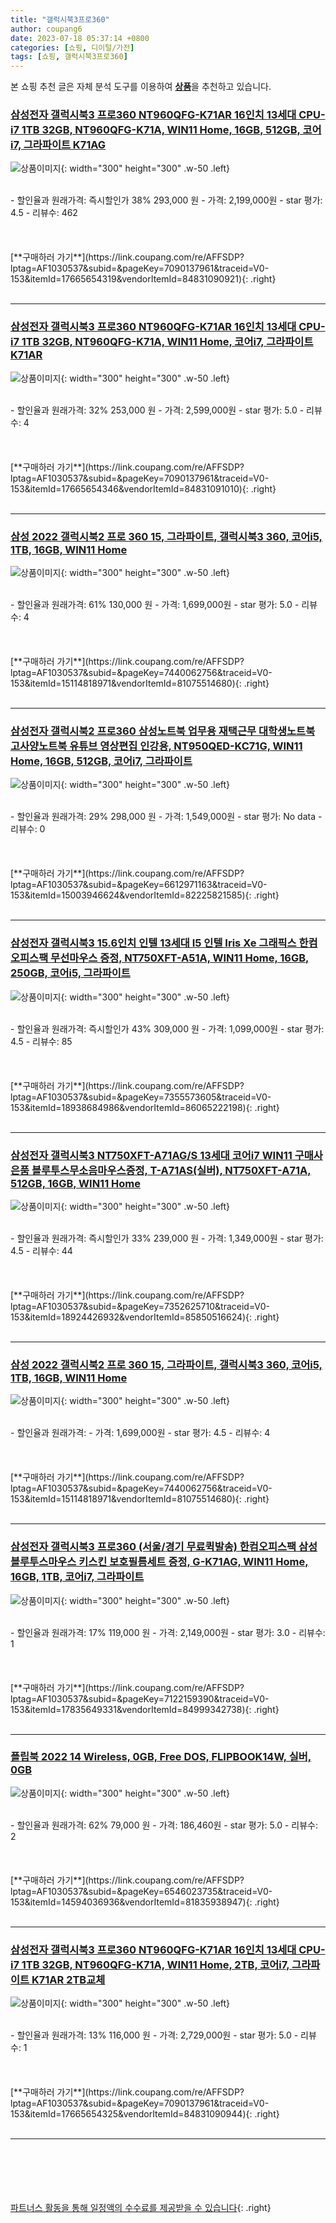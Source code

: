 ```yaml
---
title: "갤럭시북3프로360"
author: coupang6
date: 2023-07-18 05:37:14 +0800
categories: [쇼핑, 디이털/가전]
tags: [쇼핑, 갤럭시북3프로360]
---
```


본 쇼핑 추천 글은 자체 분석 도구를 이용하여 [**상품**](https://link.coupang.com/a/bao1ui)을 추천하고 있습니다.

### [삼성전자 갤럭시북3 프로360 NT960QFG-K71AR 16인치 13세대 CPU-i7 1TB 32GB, NT960QFG-K71A, WIN11 Home, 16GB, 512GB, 코어i7, 그라파이트 K71AG](https://link.coupang.com/re/AFFSDP?lptag=AF1030537&subid=&pageKey=7090137961&traceid=V0-153&itemId=17665654319&vendorItemId=84831090921)

![상품이미지](https://thumbnail7.coupangcdn.com/thumbnails/remote/230x230ex/image/vendor_inventory/5174/367311c776f5eccb84b368c3beecacaf5083c1d8f165ecb41d87da81d599.jpg){: width="300" height="300" .w-50 .left}


<br>
- 할인율과 원래가격: 즉시할인가 38%  293,000   원
- 가격: 2,199,000원
- star 평가: 4.5
- 리뷰수: 462
<br>
<br>
<br>
<br>
[**구매하러 가기**](https://link.coupang.com/re/AFFSDP?lptag=AF1030537&subid=&pageKey=7090137961&traceid=V0-153&itemId=17665654319&vendorItemId=84831090921){: .right}
<br>
<br>

---

### [삼성전자 갤럭시북3 프로360 NT960QFG-K71AR 16인치 13세대 CPU-i7 1TB 32GB, NT960QFG-K71A, WIN11 Home, 코어i7, 그라파이트 K71AR](https://link.coupang.com/re/AFFSDP?lptag=AF1030537&subid=&pageKey=7090137961&traceid=V0-153&itemId=17665654346&vendorItemId=84831091010)

![상품이미지](https://thumbnail8.coupangcdn.com/thumbnails/remote/230x230ex/image/vendor_inventory/c83e/39447f7546ce69caae73862fa1836d624958a8805bee5eb70b1eeccd2823.jpg){: width="300" height="300" .w-50 .left}


<br>
- 할인율과 원래가격: 32%  253,000   원
- 가격: 2,599,000원
- star 평가: 5.0
- 리뷰수: 4
<br>
<br>
<br>
<br>
[**구매하러 가기**](https://link.coupang.com/re/AFFSDP?lptag=AF1030537&subid=&pageKey=7090137961&traceid=V0-153&itemId=17665654346&vendorItemId=84831091010){: .right}
<br>
<br>

---

### [삼성 2022 갤럭시북2 프로 360 15, 그라파이트, 갤럭시북3 360, 코어i5, 1TB, 16GB, WIN11 Home](https://link.coupang.com/re/AFFSDP?lptag=AF1030537&subid=&pageKey=7440062756&traceid=V0-153&itemId=15114818971&vendorItemId=81075514680)

![상품이미지](https://thumbnail10.coupangcdn.com/thumbnails/remote/230x230ex/image/vendor_inventory/14a4/2ae49e390132906e37e9723c0f1bf514dbaca158647c21058203cd9b6745.jpg){: width="300" height="300" .w-50 .left}


<br>
- 할인율과 원래가격: 61%  130,000   원
- 가격: 1,699,000원
- star 평가: 5.0
- 리뷰수: 4
<br>
<br>
<br>
<br>
[**구매하러 가기**](https://link.coupang.com/re/AFFSDP?lptag=AF1030537&subid=&pageKey=7440062756&traceid=V0-153&itemId=15114818971&vendorItemId=81075514680){: .right}
<br>
<br>

---

### [삼성전자 갤럭시북2 프로360 삼성노트북 업무용 재택근무 대학생노트북 고사양노트북 유튜브 영상편집 인강용, NT950QED-KC71G, WIN11 Home, 16GB, 512GB, 코어i7, 그라파이트](https://link.coupang.com/re/AFFSDP?lptag=AF1030537&subid=&pageKey=6612971163&traceid=V0-153&itemId=15003946624&vendorItemId=82225821585)

![상품이미지](https://thumbnail10.coupangcdn.com/thumbnails/remote/230x230ex/image/vendor_inventory/f6d3/75c51f3102f43e8be03f7525e44848324e03900f2abf132cb1cb62aa57b9.jpg){: width="300" height="300" .w-50 .left}


<br>
- 할인율과 원래가격: 29%  298,000   원
- 가격: 1,549,000원
- star 평가: No data
- 리뷰수: 0
<br>
<br>
<br>
<br>
[**구매하러 가기**](https://link.coupang.com/re/AFFSDP?lptag=AF1030537&subid=&pageKey=6612971163&traceid=V0-153&itemId=15003946624&vendorItemId=82225821585){: .right}
<br>
<br>

---

### [삼성전자 갤럭시북3 15.6인치 인텔 13세대 I5 인텔 Iris Xe 그래픽스 한컴오피스팩 무선마우스 증정, NT750XFT-A51A, WIN11 Home, 16GB, 250GB, 코어i5, 그라파이트](https://link.coupang.com/re/AFFSDP?lptag=AF1030537&subid=&pageKey=7355573605&traceid=V0-153&itemId=18938684986&vendorItemId=86065222198)

![상품이미지](https://thumbnail8.coupangcdn.com/thumbnails/remote/230x230ex/image/vendor_inventory/ca1c/a60f5f62c967088bed0d3e73a865a77d2724b71253ab77131007048d8754.jpg){: width="300" height="300" .w-50 .left}


<br>
- 할인율과 원래가격: 즉시할인가 43%  309,000   원
- 가격: 1,099,000원
- star 평가: 4.5
- 리뷰수: 85
<br>
<br>
<br>
<br>
[**구매하러 가기**](https://link.coupang.com/re/AFFSDP?lptag=AF1030537&subid=&pageKey=7355573605&traceid=V0-153&itemId=18938684986&vendorItemId=86065222198){: .right}
<br>
<br>

---

### [삼성전자 갤럭시북3 NT750XFT-A71AG/S 13세대 코어i7 WIN11 구매사은품 블루투스무소음마우스증정, T-A71AS(실버), NT750XFT-A71A, 512GB, 16GB, WIN11 Home](https://link.coupang.com/re/AFFSDP?lptag=AF1030537&subid=&pageKey=7352625710&traceid=V0-153&itemId=18924426932&vendorItemId=85850516624)

![상품이미지](https://thumbnail8.coupangcdn.com/thumbnails/remote/230x230ex/image/vendor_inventory/6f2c/41d3e3830f94e2db8ce9f85bbb01769a9ca6445aa3e848296d4c78c1ad21.png){: width="300" height="300" .w-50 .left}


<br>
- 할인율과 원래가격: 즉시할인가 33%  239,000   원
- 가격: 1,349,000원
- star 평가: 4.5
- 리뷰수: 44
<br>
<br>
<br>
<br>
[**구매하러 가기**](https://link.coupang.com/re/AFFSDP?lptag=AF1030537&subid=&pageKey=7352625710&traceid=V0-153&itemId=18924426932&vendorItemId=85850516624){: .right}
<br>
<br>

---

### [삼성 2022 갤럭시북2 프로 360 15, 그라파이트, 갤럭시북3 360, 코어i5, 1TB, 16GB, WIN11 Home](https://link.coupang.com/re/AFFSDP?lptag=AF1030537&subid=&pageKey=7440062756&traceid=V0-153&itemId=15114818971&vendorItemId=81075514680)

![상품이미지](https://thumbnail10.coupangcdn.com/thumbnails/remote/230x230ex/image/vendor_inventory/14a4/2ae49e390132906e37e9723c0f1bf514dbaca158647c21058203cd9b6745.jpg){: width="300" height="300" .w-50 .left}


<br>
- 할인율과 원래가격: 
- 가격: 1,699,000원
- star 평가: 4.5
- 리뷰수: 4
<br>
<br>
<br>
<br>
[**구매하러 가기**](https://link.coupang.com/re/AFFSDP?lptag=AF1030537&subid=&pageKey=7440062756&traceid=V0-153&itemId=15114818971&vendorItemId=81075514680){: .right}
<br>
<br>

---

### [삼성전자 갤럭시북3 프로360 (서울/경기 무료퀵발송) 한컴오피스팩 삼성 블루투스마우스 키스킨 보호필름세트 증정, G-K71AG, WIN11 Home, 16GB, 1TB, 코어i7, 그라파이트](https://link.coupang.com/re/AFFSDP?lptag=AF1030537&subid=&pageKey=7122159390&traceid=V0-153&itemId=17835649331&vendorItemId=84999342738)

![상품이미지](https://thumbnail6.coupangcdn.com/thumbnails/remote/230x230ex/image/vendor_inventory/c592/9e2ce002f6e99c90996d336e1a26fe2ffad830efa465ffd6ff6e53ff76f6.jpg){: width="300" height="300" .w-50 .left}


<br>
- 할인율과 원래가격: 17%  119,000   원
- 가격: 2,149,000원
- star 평가: 3.0
- 리뷰수: 1
<br>
<br>
<br>
<br>
[**구매하러 가기**](https://link.coupang.com/re/AFFSDP?lptag=AF1030537&subid=&pageKey=7122159390&traceid=V0-153&itemId=17835649331&vendorItemId=84999342738){: .right}
<br>
<br>

---

### [플립북 2022 14 Wireless, 0GB, Free DOS, FLIPBOOK14W, 실버, 0GB](https://link.coupang.com/re/AFFSDP?lptag=AF1030537&subid=&pageKey=6546023735&traceid=V0-153&itemId=14594036936&vendorItemId=81835938947)

![상품이미지](https://thumbnail10.coupangcdn.com/thumbnails/remote/230x230ex/image/retail/images/8576495807636661-b506ff50-a7a1-4676-8cef-dbe3b65f6338.jpg){: width="300" height="300" .w-50 .left}


<br>
- 할인율과 원래가격: 62%  79,000   원
- 가격: 186,460원
- star 평가: 5.0
- 리뷰수: 2
<br>
<br>
<br>
<br>
[**구매하러 가기**](https://link.coupang.com/re/AFFSDP?lptag=AF1030537&subid=&pageKey=6546023735&traceid=V0-153&itemId=14594036936&vendorItemId=81835938947){: .right}
<br>
<br>

---

### [삼성전자 갤럭시북3 프로360 NT960QFG-K71AR 16인치 13세대 CPU-i7 1TB 32GB, NT960QFG-K71A, WIN11 Home, 2TB, 코어i7, 그라파이트 K71AR 2TB교체](https://link.coupang.com/re/AFFSDP?lptag=AF1030537&subid=&pageKey=7090137961&traceid=V0-153&itemId=17665654325&vendorItemId=84831090944)

![상품이미지](https://thumbnail9.coupangcdn.com/thumbnails/remote/230x230ex/image/vendor_inventory/b9ef/78a9066d5c4fd7a7d7072fee9f935e47f0f666754bdd04e4019b3d5b58f3.jpg){: width="300" height="300" .w-50 .left}


<br>
- 할인율과 원래가격: 13%  116,000   원
- 가격: 2,729,000원
- star 평가: 5.0
- 리뷰수: 1
<br>
<br>
<br>
<br>
[**구매하러 가기**](https://link.coupang.com/re/AFFSDP?lptag=AF1030537&subid=&pageKey=7090137961&traceid=V0-153&itemId=17665654325&vendorItemId=84831090944){: .right}
<br>
<br>

---
<br><br><br><br><br> [파트너스 활동을 통해 일정액의 수수료를 제공받을 수 있습니다](https://link.coupang.com/a/bao1ui){: .right}